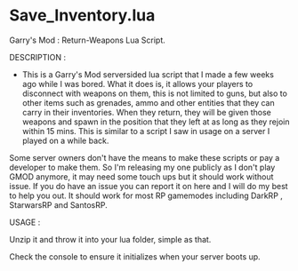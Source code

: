 # Save_Inventory.lua
Garry's Mod : Return-Weapons Lua Script.

DESCRIPTION : 
- This is a Garry's Mod serversided lua script that I made a few weeks ago while I was bored. What it does is, it allows your players to disconnect with weapons on them, this is not limited to guns, but also to other items such as grenades, ammo and other entities that they can carry in their inventories. When they return, they will be given those weapons and spawn in the position that they left at as long as they rejoin within 15 mins. This is similar to a script I saw in usage on a server I played on a while back. 

Some server owners don't have the means to make these scripts or pay a developer to make them. So I'm releasing my one publicly as I don't play GMOD anymore, it may need some touch ups but it should work without issue. If you do have an issue you can report it on here and I will do my best to help you out. It should work for most RP gamemodes including DarkRP , StarwarsRP and SantosRP. 

USAGE : 

Unzip it and throw it into your lua folder, simple as that. 

Check the console to ensure it initializes when your server boots up. 
